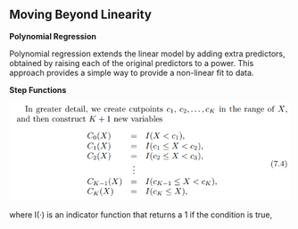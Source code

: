 ## Moving Beyond Linearity

**Polynomial Regression**

Polynomial regression extends the linear model by adding extra predictors, obtained by raising each of the original predictors to a power.
This approach provides a simple way to provide a non-linear fit to data.

**Step Functions**

<img src="Images\stepdef.PNG">

where I(·) is an indicator function that returns a 1 if the condition is true,